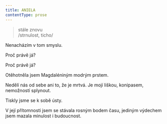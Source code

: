 ```yaml
---
title: ANIELA
contentType: prose
---
```


<section>

> stále znovu  
> /strnulost, ticho/

Nenacházím v tom smyslu.

Proč právě já?

Proč právě já?

Otěhotněla jsem Magdaléniným modrým prstem.

Nedělí nás od sebe ani to, že je mrtvá. Je mojí liškou, konipasem, nemožností splynout.

Tiskly jsme se k sobě ústy.

V její přítomnosti jsem se stávala rosným bodem času, jediným výdechem jsem mazala minulost i budoucnost.

</section>
